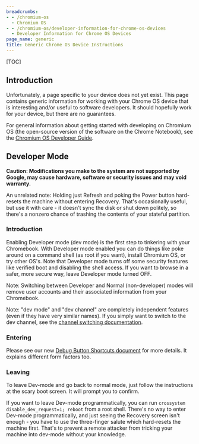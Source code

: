 ```yaml
---
breadcrumbs:
- - /chromium-os
  - Chromium OS
- - /chromium-os/developer-information-for-chrome-os-devices
  - Developer Information for Chrome OS Devices
page_name: generic
title: Generic Chrome OS Device Instructions
---
```


[TOC]

## Introduction

Unfortunately, a page specific to your device does not yet exist. This page
contains generic information for working with your Chrome OS device that is
interesting and/or useful to software developers. It should hopefully work for
your device, but there are no guarantees.

For general information about getting started with developing on Chromium OS
(the open-source version of the software on the Chrome Notebook), see the
[Chromium OS Developer Guide](/chromium-os/developer-guide).

## Developer Mode

**Caution: Modifications you make to the system are not supported by Google, may
cause hardware, software or security issues and may void warranty.**

An unrelated note: Holding just Refresh and poking the Power button hard-resets
the machine without entering Recovery. That's occasionally useful, but use it
with care - it doesn't sync the disk or shut down politely, so there's a nonzero
chance of trashing the contents of your stateful partition.

### Introduction

Enabling Developer mode (dev mode) is the first step to tinkering with your
Chromebook. With Developer mode enabled you can do things like poke around on a
command shell (as root if you want), install Chromium OS, or try other OS's.
Note that Developer mode turns off some security features like verified boot and
disabling the shell access. If you want to browse in a safer, more secure way,
leave Developer mode turned OFF.

Note: Switching between Developer and Normal (non-developer) modes will remove
user accounts and their associated information from your Chromebook.

Note: "dev mode" and "dev channel" are completely independent features (even if
they have very similar names). If you simply want to switch to the dev channel,
see the [channel switching
documentation](https://support.google.com/chromebook/answer/1086915).

### Entering

Please see our new [Debug Button Shortcuts
document](https://chromium.googlesource.com/chromiumos/docs/+/HEAD/debug_buttons.md)
for more details. It explains different form factors too.

### Leaving

To leave Dev-mode and go back to normal mode, just follow the instructions at
the scary boot screen. It will prompt you to confirm.

If you want to leave Dev-mode programmatically, you can run `crossystem
disable_dev_request=1; reboot` from a root shell. There's no way to enter
Dev-mode programmatically, and just seeing the Recovery screen isn't enough -
you have to use the three-finger salute which hard-resets the machine first.
That's to prevent a remote attacker from tricking your machine into dev-mode
without your knowledge.
